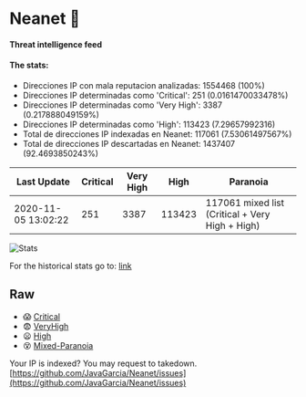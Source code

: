 # Neanet :hocho:
#### Threat intelligence feed
#### The stats:

- Direcciones IP con mala reputacion analizadas: 1554468 (100%)
- Direcciones IP determinadas como 'Critical':  251 (0.0161470033478%)
- Direcciones IP determinadas como 'Very High':  3387 (0.217888049159%)
- Direcciones IP determinadas como 'High':  113423 (7.29657992316)
- Total de direcciones IP indexadas en Neanet:  117061 (7.53061497567%)
- Total de direcciones IP descartadas en Neanet:  1437407 (92.4693850243%)

| Last Update | Critical | Very High | High | Paranoia |
| --- | --- | --- | --- | --- |
| 2020-11-05 13:02:22 | 251 | 3387 | 113423 | 117061 mixed list (Critical + Very High + High)|

![Stats](https://docs.google.com/spreadsheets/d/e/2PACX-1vSnaNMIXVabIpDJjufMlzH7poXnshF3mgd8Is1g9ytUEzVsP5my4Trn8f-xkoLLQ38xpL3HtmUexLo6/pubchart?oid=501124687&format=image)

For the historical stats go to: [link](/stats.csv)
## Raw
- :scream: [Critical](https://raw.githubusercontent.com/JavaGarcia/Neanet/master/blacklists/neanet_critical.txt)
- :fearful: [VeryHigh](https://raw.githubusercontent.com/JavaGarcia/Neanet/master/blacklists/neanet_veryHigh.txtt)
- :frowning: [High](https://raw.githubusercontent.com/JavaGarcia/Neanet/master/blacklists/neanet_high.txt)
- :dizzy_face: [Mixed-Paranoia](https://raw.githubusercontent.com/JavaGarcia/Neanet/master/blacklists/neanet_all.txt)


Your IP is indexed? You may request to takedown. [https://github.com/JavaGarcia/Neanet/issues](https://github.com/JavaGarcia/Neanet/issues)
































































































































































































































































































































































































































































































































































































































































































































































































































































































































































































































































































































































































































































































































































































































































































































































































































































































































































































































































































































































































